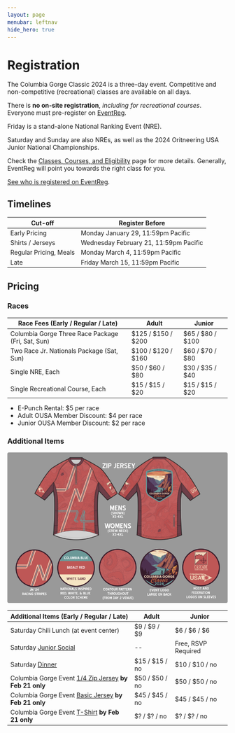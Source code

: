 ```yaml
---
layout: page
menubar: leftnav
hide_hero: true
---
```


# Registration

The Columbia Gorge Classic 2024 is a three-day event. Competitive and non-competitive (recreational) classes are available on all days. 

 <div class="notification is-info is-light">
There is <strong>no on-site registration</strong>, <i>including for recreational courses</i>. Everyone must pre-register on <a href="https://eventreg.orienteeringusa.org/eventregister/register/start/jn2024" target="_blank">EventReg</a>.
</div>

Friday is a stand-alone National Ranking Event (NRE).

Saturday and Sunday are also NREs, as well as the 2024 Oritneering USA Junior National Championships.

Check the [Classes, Courses, and Eligibility](/classes/) page for more details. Generally, EventReg will point you towards the right class for you.

[See who is registered on EventReg]().

## Timelines

| Cut-off                | Register Before         |
|------------------------|-------------------------|
| Early Pricing          | Monday January 29, 11:59pm Pacific |
| Shirts / Jerseys       | Wednesday February 21, 11:59pm Pacific |
| Regular Pricing, Meals | Monday March 4, 11:59pm Pacific |
| Late         | Friday March 15, 11:59pm Pacific |

## Pricing

### Races

|  Race Fees (Early / Regular / Late)         |  Adult                |  Junior               |
|---------------------------------------------|-----------------------|-----------------------|
|  Columbia Gorge Three Race Package (Fri, Sat, Sun)     |  $125 / $150 / $200   |  $65 / $80 / $100     |
|  Two Race Jr. Nationals Package (Sat, Sun)           |  $100 / $120 / $160   |  $60 / $70 / $80      |
|  Single NRE, Each                  |  $50 / $60 / $80      |  $30 / $35 / $40      |
|  Single Recreational Course, Each  |  $15 / $15 / $20      |  $15 / $15 / $20      |

* E-Punch Rental: $5 per race
* Adult OUSA Member Discount: $4 per race
* Junior OUSA Member Discount: $2 per race

### Additional Items

![Image](/assets/img/ZipJerseyWithElements.png)

|  Additional Items (Early / Regular / Late)  |  Adult                |  Junior               |
|---------------------------------------------|-----------------------|-----------------------|
|  Saturday Chili Lunch (at event center)     |  $9 / $9 / $9         |  $6 / $6 / $6         |
|  Saturday [Junior Social](/social-events#jr-social)   |   --                  |  Free, RSVP Required  |
|  Saturday [Dinner](/social-events#dinner)          |  $15 / $15 / no       |  $10 / $10 / no       |
|  Columbia Gorge Event [1/4 Zip Jersey](/shirts#14-zip-jersey--50) **by Feb 21 only**        |  $50 / $50 / no         |  $50 / $50 / no         |
|  Columbia Gorge Event [Basic Jersey](/shirts#basic-jersey--45) **by Feb 21 only**          |  $45 / $45 / no         |  $45 / $45 / no         |
|  Columbia Gorge Event [T-Shirt](/shirts) **by Feb 21 only**    |  $? / $? / no         |  $? / $? / no         |


